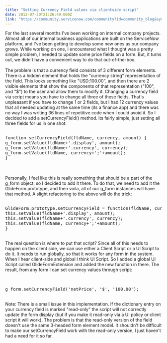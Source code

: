 ```yaml
---
title: "Setting Currency Field values via clientside script"
date: 2012-07-20T21:26:49.000Z
link: "https://community.servicenow.com/community?id=community_blog&sys_id=583eaa6ddbd0dbc01dcaf3231f9619fa"
---
```

<p>For the last several months I've been working on internal company projects. Almost all of our internal business applications are built on the ServiceNow platform, and I've been getting to develop some new ones as our company grows. While working on one, I encountered what I thought was a pretty simple problem, I needed to update some price fields on a form. But, it turns out, we didn't have a convenient way to do that out-of-the-box.<br /><br />The problem is that a currency field consists of 3 different form elements. There is a hidden element that holds the "currency string" representation of the field. This looks something like "USD;100.00", and then there are 2 visible elements that show the components of that representation ("100", and "$") to the user and allow them to modify it. Changing a currency field via script means you have to change all three of these fields. That's unpleasant if you have to change 1 or 2 fields, but I had 12 currency values that all needed updating at the same time (its a finance app) and there was no way I was writing 36 lines of repetitive code when I could avoid it. So I decided to add a setCurrencyField() method. its fairly simple, just setting all three fields for us in one shot:<br /><pre __default_attr="plain" __jive_macro_name="code" class="jive_text_macro jive_macro_code"><br />function setCurrencyField(fldName, currency, amount) {<br />g_form.setValue(fldName+'.display', amount);<br />g_form.setValue(fldName+'.currency', currency);<br />g_form.setValue(fldName, currency+';'+amount);<br />}</pre><br /><br />Personally, I feel like this is really something that should be a part of the g_form object, so I decided to add it there. To do that, we need to add it the GlideForm.prototype, and then voila, all of our g_form instances will have that method. A slight refactoring to the above will do the trick:<br /><pre __default_attr="plain" __jive_macro_name="code" class="jive_text_macro jive_macro_code"><br />GlideForm.prototype.setCurrencyField = function(fldName, currency, amount) {<br />this.setValue(fldName+'.display', amount);<br />this.setValue(fldName+'.currency', currency);<br />this.setValue(fldName, currency+';'+amount);<br />}</pre><br />The real question is where to put that script? Since all of this needs to happen on the client side, we can use either a Client Script or a UI Script to do it. It needs to run globally, so that it works for any form in the system. When I hear client-side and global I think UI Script. So I added a global UI Script called GlideFormExtension and added the new function in there. The result, from any form I can set currency values through script:<br /><pre __default_attr="plain" __jive_macro_name="code" class="jive_text_macro jive_macro_code"><br /><br />g_form.setCurrencyField('netPrice', '$', '100.00');<br /></pre><br />Note: There is a small issue in this implementation. If the dictionary entry on your currency field is marked "read-only" the script will not correctly update the form display (but if you make it read-only via a UI policy or client script it will work). The problem is that the read-only version of the field doesn't use the same 3-headed form element model. It shouldn't be difficult to make our setCurrencyField work with the read-only version, I just haven't had a need for it so far.</p>